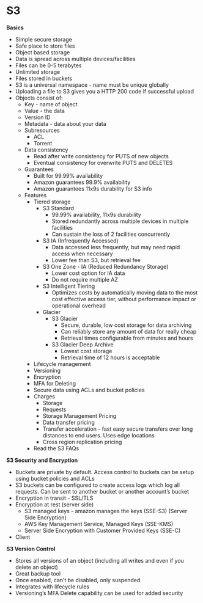 # S3
**Basics**
- Simple secure storage
- Safe place to store files
- Object based storage
- Data is spread across multiple devices/facilities
- Files can be 0-5 terabytes
- Unlimited storage
- Files stored in buckets
- S3 is a universal namespace - name must be unique globally
- Uploading a file to S3 gives you a HTTP 200 code if successful upload
- Objects consist of:
  - Key - name of object
  - Value - the data
  - Version ID
  - Metadata - data about your data
  - Subresources
    - ACL
    - Torrent
  - Data consistency
    - Read after write consistency for PUTS of new objects
    - Eventual consistency for overwrite PUTS and DELETES
  - Guarantees
    - Built for 99.99% availability
    - Amazon guarantees 99.9% availability
    - Amazon guarantees 11x9s durability for S3 info
  - Features
    - Tiered storage
      - S3 Standard
        - 99.99% availability, 11x9s durability
        - Stored redundantly across multiple devices in multiple facilities
        - Can sustain the loss of 2 facilities concurrently
      - S3 IA (Infrequently Accessed)
        - Data accessed less frequently, but may need rapid access when necessary
        - Lower fee than S3, but retrieval fee
      - S3 One Zone - IA (Reduced Redundancy Storage)
        - Lower cost option for IA data
        - Do not require multiple AZ
      - S3 Intelligent Tiering
        - Optimizes costs by automatically moving data to the most cost effective access tier, without performance impact or operational overhead
      - Glacier
	      - S3 Glacier
		      - Secure, durable, low cost storage for data archiving
		      - Can reliably store any amount of data for really cheap
		      - Retrieval times configurable from minutes and hours
	      - S3 Glacier Deep Archive
		      - Lowest cost storage
		      - Retrieval time of 12 hours is acceptable
    - Lifecycle management
    - Versioning
    - Encryption
    - MFA for Deleting
    - Secure data using ACLs and bucket policies
    - Charges
      - Storage
      - Requests
      - Storage Management Pricing
      - Data transfer pricing
      - Transfer acceleration - fast easy secure transfers over long distances to end users. Uses edge locations
      - Cross region replication pricing
    - Read the S3 FAQs




**S3 Security and Encryption**
  - Buckets are private by default. Access control to buckets can be setup using bucket policies and ACLs
  - S3 buckets can be configured to create access logs which log all requests. Can be sent to another bucket or another account’s bucket
  - Encryption in transit - SSL/TLS
  - Encryption at rest (server side)
	  - S3 managed keys - amazon manages the keys (SSE-S3) (Server Side Encryption)
	  - AWS Key Management Service, Managed Keys (SSE-KMS)
	  - Server Side Encryption with Customer Provided Keys (SSE-C)
  - Client




**S3 Version Control**
 - Stores all versions of an object (including all writes and even if you delete an object)
 - Great backup tool
 - Once enabled, can’t be disabled, only suspended
 - Integrates with lifecycle rules
 - Versioning’s MFA Delete capability can be used for added security
